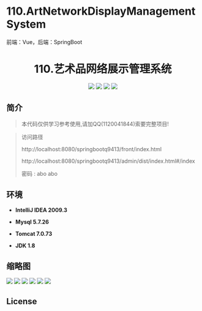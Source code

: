 
# 110.ArtNetworkDisplayManagementSystem

<p>前端：Vue，后端：SpringBoot</p>

<p><h1 align="center">110.艺术品网络展示管理系统</h1></p>


<p align="center">
	<img src="https://img.shields.io/badge/jdk-1.8-orange.svg"/>
    <img src="https://img.shields.io/badge/springBoot-5.x-lightgrey.svg"/>
    <img src="https://img.shields.io/badge/vue-3.x-blue.svg"/>
    <img src="https://img.shields.io/badge/mysql-5.x-yellow.svg"/>
</p>

## 简介

> 本代码仅供学习参考使用,请加QQ(1120041844)索要完整项目!

>访问路径
>
> http://localhost:8080/springbootq9413/front/index.html
>
> http://localhost:8080/springbootq9413/admin/dist/index.html#/index
>
> 密码 : abo abo


## 环境

- <b>IntelliJ IDEA 2009.3</b>

- <b>Mysql 5.7.26</b>

- <b>Tomcat 7.0.73</b>

- <b>JDK 1.8</b>




## 缩略图

![](https://img2022.cnblogs.com/blog/588112/202206/588112-20220613090538724-2097127844.png)
![](https://img2022.cnblogs.com/blog/588112/202206/588112-20220613090548856-2141035019.png)
![](https://img2022.cnblogs.com/blog/588112/202206/588112-20220613090553512-1304687788.png)
![](https://img2022.cnblogs.com/blog/588112/202206/588112-20220613090600886-155876021.png)
![](https://img2022.cnblogs.com/blog/588112/202206/588112-20220613090605628-1174440486.png)
![](https://img2022.cnblogs.com/blog/588112/202206/588112-20220613090610834-1283846675.png)


## License





